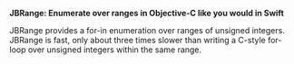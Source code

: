 **JBRange: Enumerate over ranges in Objective-C like you would in Swift**

JBRange provides a for-in enumeration over ranges of unsigned integers. JBRange is fast, only about three times slower than writing a C-style for-loop over unsigned integers within the same range.
